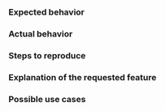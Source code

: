 [//]: # (Welcome to the DungeonsXL issue tracker.)
[//]: # (Please use the following template for bug reports:)

### Expected behavior


### Actual behavior


### Steps to reproduce


[//]: # (Please use the following template for feature requests:)

### Explanation of the requested feature


### Possible use cases


[//]: # (Feel free to ask comprehension questions without using one of the templates above.)
[//]: # (Please don't hesitate to open one issue per issue instead of putting thematically unrelated problems together in one.)

